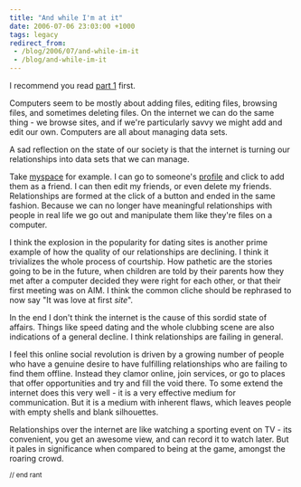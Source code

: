 ```yaml
---
title: "And while I'm at it"
date: 2006-07-06 23:03:00 +1000
tags: legacy
redirect_from:
 - /blog/2006/07/and-while-im-it
 - /blog/and-while-im-it
---
```


I recommend you read <a href="./inferior-alternative">part 1</a> first.

Computers seem to be mostly about adding files, editing files, browsing files, and sometimes deleting files. On the internet we can do the same thing - we browse sites, and if we're particularly savvy we might add and edit our own. Computers are all about managing data sets.

A sad reflection on the state of our society is that the internet is turning our relationships into data sets that we can manage.

Take <a href="http://www.myspace.com">myspace</a> for example. I can go to someone's <a href="http://www.myspace.com/33646247">profile</a> and click to add them as a friend. I can then edit my friends, or even delete my friends. Relationships are formed at the click of a button and ended in the same fashion. Because we can no longer have meaningful relationships with people in real life we go out and manipulate them like they're files on a computer.

I think the explosion in the popularity for dating sites is another prime example of how the quality of our relationships are declining. I think it trivializes the whole process of courtship. How pathetic are the stories going to be in the future, when children are told by their parents how they met after a computer decided they were right for each other, or that their first meeting was on AIM. I think the common cliche should be rephrased to now say "It was love at first <i>site</i>".

In the end I don't think the internet is the cause of this sordid state of affairs. Things like speed dating and the whole clubbing scene are also indications of a general decline. I think relationships are failing in general.

I feel this online social revolution is driven by a growing number of people who have a genuine desire to have fulfilling relationships who are failing to find them offline. Instead they clamor online, join services, or go to places that offer opportunities and try and fill the void there. To some extend the internet does this very well - it is a very effective medium for communication. But it is a medium with inherent flaws, which leaves people with empty shells and blank silhouettes.

Relationships over the internet are like watching a sporting event on TV - its convenient, you get an awesome view, and can record it to watch later. But it pales in significance when compared to being at the game, amongst the roaring crowd.

<small>// end rant</small>
